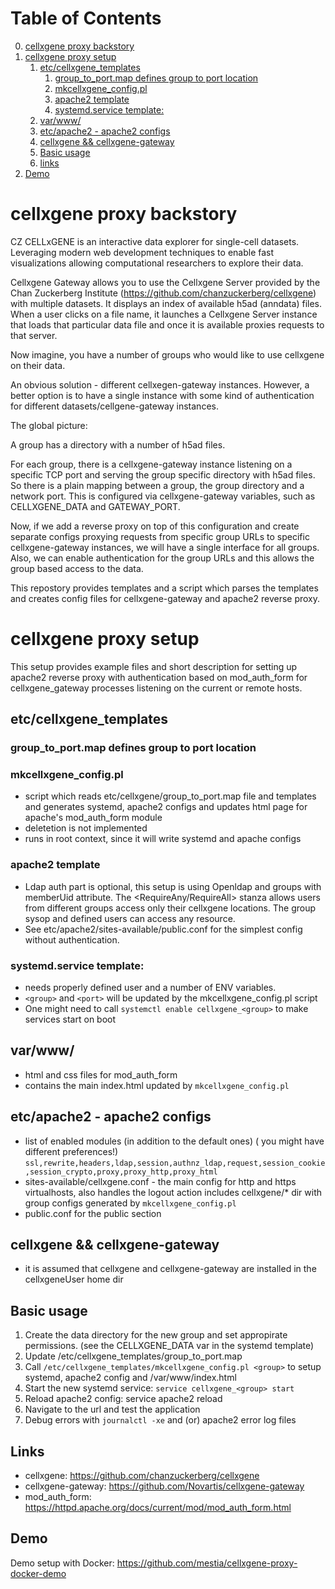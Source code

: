 
# Table of Contents

0.  [cellxgene proxy backstory](#manualedit0)
1.  [cellxgene proxy setup](#org8535249)
    1.  [etc/cellxgene_templates](#org70b949b)
        1.  [group_to_port.map defines group to port location](#org2593de5)
        2.  [mkcellxgene_config.pl](#org9d9afed)
        3.  [apache2 template](#orga8e4ab3)
        4.  [systemd.service template:](#org2413369)
    2.  [var/www/](#org90a423a)
    3.  [etc/apache2 - apache2 configs](#org352083b)
    4.  [cellxgene && cellxgene-gateway](#org0b8bc08)
    5.  [Basic usage](#orgbaa67c6)
    6.  [links](#orga301c60)
2.  [Demo](#orga301c61)


<a id="manualedit0"></a>

# cellxgene proxy backstory

CZ CELLxGENE is an interactive data explorer for single-cell datasets.
Leveraging modern web development techniques to enable fast visualizations allowing computational researchers to explore their data.

Cellxgene Gateway allows you to use the Cellxgene Server provided by the Chan Zuckerberg Institute (<https://github.com/chanzuckerberg/cellxgene>) with multiple datasets.
It displays an index of available h5ad (anndata) files.
When a user clicks on a file name, it launches a Cellxgene Server instance that loads that particular data file and once it is available proxies requests to that server.

Now imagine, you have a number of groups who would like to use cellxgene on their data.

An obvious solution - different cellxegen-gateway instances. However, a better option is to have a single instance with some kind of authentication
for different datasets/cellgene-gateway instances.

The global picture:

A group has a directory with a number of h5ad files.

For each group, there is a cellxgene-gateway instance listening on a specific TCP port and serving the group specific directory with h5ad files. So there is a plain mapping between a group, the group directory and a network port.
This is configured via cellxgene-gateway variables, such as CELLXGENE_DATA and GATEWAY_PORT.

Now, if we add a reverse proxy on top of this configuration and create separate configs proxying requests from specific group URLs to specific
cellxgene-gateway instances, we will have a single interface for all groups.
Also, we can enable authentication for the group URLs and this allows the group based access to the data.

This repostory provides templates and a script which parses the templates and creates config files for cellxgene-gateway and apache2 reverse proxy.


<a id="org8535249"></a>

# cellxgene proxy setup

This setup provides example files and short description for setting up apache2 reverse proxy with
authentication based on mod_auth_form for cellxgene_gateway processes listening on the current or remote hosts.


<a id="org70b949b"></a>

## etc/cellxgene_templates


<a id="org2593de5"></a>

### group_to_port.map defines group to port location


<a id="org9d9afed"></a>

### mkcellxgene_config.pl

-   script which reads etc/cellxgene/group_to_port.map file and templates and generates systemd, apache2 configs
    and updates html page for apache's mod_auth_form module
-   deletetion is not implemented
-   runs in root context, since it will write systemd and apache configs


<a id="orga8e4ab3"></a>

### apache2 template

-   Ldap auth part is optional, this setup is using Openldap and groups with memberUid attribute.
    The <RequireAny/RequireAll> stanza allows users from different groups access only their cellxgene locations.
    The group sysop and defined users can access any resource.
-   See etc/apache2/sites-available/public.conf for the simplest config without authentication.


<a id="org2413369"></a>

### systemd.service template:

-   needs properly defined user and a number of ENV variables.
-   `<group>` and `<port>` will be updated by the mkcellxgene_config.pl script
-   One might need to call  `systemctl enable cellxgene_<group>` to make services start on boot


<a id="org90a423a"></a>

## var/www/

-   html and css files for mod_auth_form
-   contains the main index.html updated by `mkcellxgene_config.pl`


<a id="org352083b"></a>

## etc/apache2 - apache2 configs

-   list of enabled modules (in addition to the default ones) ( you might have different preferences!)
    `ssl,rewrite,headers,ldap,session,authnz_ldap,request,session_cookie,session_crypto,proxy,proxy_http,proxy_html`
-   sites-available/cellxgene.conf - the main config for http and https virtualhosts, also handles the logout action
    includes cellxgene/\* dir with group configs generated by `mkcellxgene_config.pl`
-   public.conf for the public section


<a id="org0b8bc08"></a>

## cellxgene && cellxgene-gateway

-   it is assumed that cellxgene and cellxgene-gateway are installed in the cellxgeneUser home dir


<a id="orgbaa67c6"></a>

## Basic usage

1.  Create the data directory for the new group and set appropirate permissions.
    (see the CELLXGENE_DATA var in the systemd template)
2.  Update /etc/cellxgene_templates/group_to_port.map
3.  Call `/etc/cellxgene_templates/mkcellxgene_config.pl <group>` to setup systemd, apache2 config
    and /var/www/index.html
4.  Start the new systemd service: `service cellxgene_<group> start`
5.  Reload apache2 config: service apache2 reload
6.  Navigate to the url and test the application
7.  Debug errors with `journalctl -xe` and (or) apache2 error log files


<a id="orga301c60"></a>

## Links

-   cellxgene: <https://github.com/chanzuckerberg/cellxgene>
-   cellxgene-gateway: <https://github.com/Novartis/cellxgene-gateway>
-   mod_auth_form: <https://httpd.apache.org/docs/current/mod/mod_auth_form.html>


<a id="orga301c61"></a>

## Demo

Demo setup with Docker: <https://github.com/mestia/cellxgene-proxy-docker-demo>
